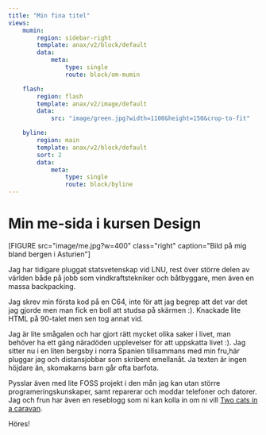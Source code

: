 ```yaml
---
title: "Min fina titel"
views:
    mumin:
        region: sidebar-right
        template: anax/v2/block/default
        data:
            meta:
                type: single
                route: block/om-mumin

    flash:
        region: flash
        template: anax/v2/image/default
        data:
            src: "image/green.jpg?width=1100&height=150&crop-to-fit"

    byline:
        region: main
        template: anax/v2/block/default
        sort: 2
        data:
            meta:
                type: single
                route: block/byline
---
```

Min me-sida i kursen Design
=============================


[FIGURE src="image/me.jpg?w=400" class="right" caption="Bild på mig bland bergen i Asturien"]

Jag har tidigare pluggat statsvetenskap vid LNU,
rest över större delen av världen både på jobb som vindkraftstekniker och båtbyggare, men även en massa backpacking.

Jag skrev min första kod på en C64, inte för att jag begrep att det var det jag gjorde men man fick en boll att studsa på skärmen :).
Knackade lite HTML på 90-talet men sen tog annat vid.

Jag är lite smågalen och har gjort rätt mycket olika saker i livet,
man behöver ha ett gäng näradöden upplevelser för att uppskatta livet :).
Jag sitter nu i en liten bergsby i norra Spanien tillsammans med min fru,här pluggar jag och distansjobbar som skribent emellanåt.
Ja texten är ingen höjdare än, skomakarns barn går ofta barfota.</p>

Pysslar även med lite FOSS projekt i den mån jag kan utan större programeringskunskaper, samt reparerar och moddar telefoner och datorer.
Jag och frun har även en reseblogg som ni kan kolla in om ni vill [Two cats in a caravan](https://twocatsinacaravan.xyz).

Höres!
